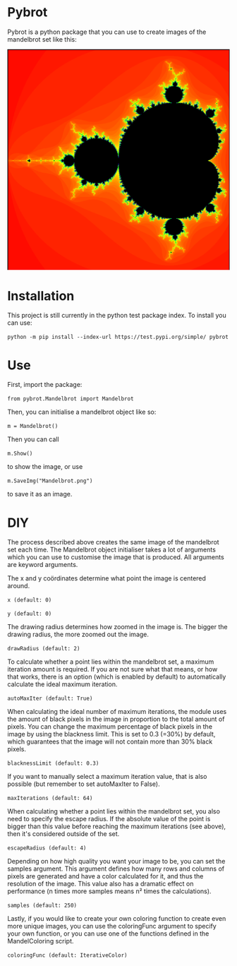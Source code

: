 # Pybrot
Pybrot is a python package that you can use to create images of the mandelbrot set like this:

![Picture of mandelbrot set goes here.](mandelbrots/mandelbrot_ex_2.png)

# Installation
This project is still currently in the python test package index. To install you can use:

`python -m pip install --index-url https://test.pypi.org/simple/ pybrot`

# Use

First, import the package:

`from pybrot.Mandelbrot import Mandelbrot`

Then, you can initialise a mandelbrot object like so:

`m = Mandelbrot()`



Then you can call

`m.Show()`

to show the image, or use

`m.SaveImg("Mandelbrot.png")`

to save it as an image.

# DIY

The process described above creates the same image of the mandelbrot set each time. The Mandelbrot object initialiser takes a lot of arguments which you can use to customise the image that is produced. All arguments are keyword arguments.


The x and y coördinates determine what point the image is centered around.

`x (default: 0)`

`y (default: 0)`

The drawing radius determines how zoomed in the image is. The bigger the drawing radius, the more zoomed out the image.

`drawRadius (default: 2)`

To calculate whether a point lies within the mandelbrot set, a maximum iteration amount is required. If you are not sure what that means, or how that works, there is an option (which is enabled by default) to automatically calculate the ideal maximum iteration. 

`autoMaxIter (default: True)`

When calculating the ideal number of maximum iterations, the module uses the amount of black pixels in the image in proportion to the total amount of pixels. You can change the maximum percentage of black pixels in the image by using the blackness limit. This is set to 0.3 (=30%) by default, which guarantees that the image will not contain more than 30% black pixels.

`blacknessLimit (default: 0.3)`

If you want to manually select a maximum iteration value, that is also possible (but remember to set autoMaxIter to False).

`maxIterations (default: 64)`

When calculating whether a point lies within the mandelbrot set, you also need to specify the escape radius. If the absolute value of the point is bigger than this value before reaching the maximum iterations (see above), then it's considered outside of the set.

`escapeRadius (default: 4)`

Depending on how high quality you want your image to be, you can set the samples argument. This argument defines how many rows and columns of pixels are generated and have a color calculated for it, and thus the resolution of the image. This value also has a dramatic effect on performance (n times more samples means n² times the calculations).

`samples (default: 250)`

Lastly, if you would like to create your own coloring function to create even more unique images, you can use the coloringFunc argument to specify your own function, or you can use one of the functions defined in the MandelColoring script.

`coloringFunc (default: IterativeColor)`